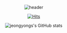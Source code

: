 <div align="center">
  
![header](https://capsule-render.vercel.app/api?type=waving&color=auto&height=200&section=header&text=Hi,%20there.&fontSize=50&fontAlignY=34&desc=I'm%20Jeongyong%20Lee&descSize=15&descAlignY=50)
  
[![Hits](https://hits.seeyoufarm.com/api/count/incr/badge.svg?url=https%3A%2F%2Fgithub.com%2Fjeongyongs%2Fhit-counter&count_bg=%2379C83D&title_bg=%23555555&icon=&icon_color=%23E7E7E7&title=hits&edge_flat=true)](https://hits.seeyoufarm.com)
  
![jeongyongs's GitHub stats](https://github-readme-stats.vercel.app/api?username=jeongyongs&hide=stars,prs&border_radius=0&hide_border=true&hide_title=true)
</div>
